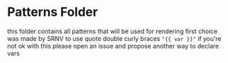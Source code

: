 # Patterns Folder

this folder contains all patterns that will be used for rendering
first choice was made by SRNV to use quote double curly braces `"{{ var }}"`
if you're not ok with this please open an issue and propose another way to declare vars